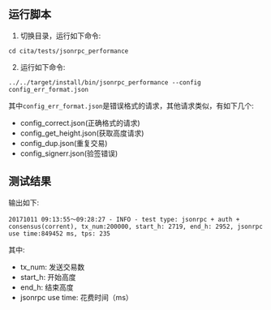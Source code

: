 ## 运行脚本

1. 切换目录，运行如下命令:

```
cd cita/tests/jsonrpc_performance
```

2. 运行如下命令: 

```
../../target/install/bin/jsonrpc_performance --config config_err_format.json
```

其中`config_err_format.json`是错误格式的请求，其他请求类似，有如下几个:
* config_correct.json(正确格式的请求)
* config_get_height.json(获取高度请求)
* config_dup.json(重复交易)
* config_signerr.json(验签错误)

## 测试结果

输出如下:

```
20171011 09:13:55～09:28:27 - INFO - test type: jsonrpc + auth + consensus(corrent), tx_num:200000, start_h: 2719, end_h: 2952, jsonrpc use time:849452 ms, tps: 235
```

其中:

* tx_num: 发送交易数
* start_h: 开始高度
* end_h: 结束高度
* jsonrpc use time: 花费时间（ms）
